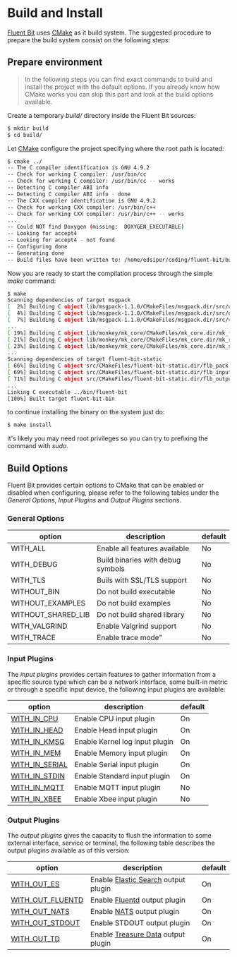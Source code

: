 # Build and Install

[Fluent Bit](http://fluentbit.io) uses [CMake](http://cmake.org) as it build system. The suggested procedure to prepare the build system consist on the following steps:

## Prepare environment

> In the following steps you can find exact commands to build and install the project with the default options. If you already know how CMake works you can skip this part and look at the build options available.

Create a temporary _build/_ directory inside the Fluent Bit sources:

```bash
$ mkdir build
$ cd build/
```

Let [CMake](http://cmake.org) configure the project specifying where the root path is located:


```bash
$ cmake ../
-- The C compiler identification is GNU 4.9.2
-- Check for working C compiler: /usr/bin/cc
-- Check for working C compiler: /usr/bin/cc -- works
-- Detecting C compiler ABI info
-- Detecting C compiler ABI info - done
-- The CXX compiler identification is GNU 4.9.2
-- Check for working CXX compiler: /usr/bin/c++
-- Check for working CXX compiler: /usr/bin/c++ -- works
...
-- Could NOT find Doxygen (missing:  DOXYGEN_EXECUTABLE)
-- Looking for accept4
-- Looking for accept4 - not found
-- Configuring done
-- Generating done
-- Build files have been written to: /home/edsiper/coding/fluent-bit/build
```

Now you are ready to start the compilation process through the simple _make_ command:

```bash
$ make
Scanning dependencies of target msgpack
[  2%] Building C object lib/msgpack-1.1.0/CMakeFiles/msgpack.dir/src/unpack.c.o
[  4%] Building C object lib/msgpack-1.1.0/CMakeFiles/msgpack.dir/src/objectc.c.o
[  7%] Building C object lib/msgpack-1.1.0/CMakeFiles/msgpack.dir/src/version.c.o
...
[ 19%] Building C object lib/monkey/mk_core/CMakeFiles/mk_core.dir/mk_file.c.o
[ 21%] Building C object lib/monkey/mk_core/CMakeFiles/mk_core.dir/mk_rconf.c.o
[ 23%] Building C object lib/monkey/mk_core/CMakeFiles/mk_core.dir/mk_string.c.o
...
Scanning dependencies of target fluent-bit-static
[ 66%] Building C object src/CMakeFiles/fluent-bit-static.dir/flb_pack.c.o
[ 69%] Building C object src/CMakeFiles/fluent-bit-static.dir/flb_input.c.o
[ 71%] Building C object src/CMakeFiles/fluent-bit-static.dir/flb_output.c.o
...
Linking C executable ../bin/fluent-bit
[100%] Built target fluent-bit-bin
```

to continue installing the binary on the system just do:

```bash
$ make install
```

it's likely you may need root privileges so you can try to prefixing the command with _sudo_.

## Build Options

Fluent Bit provides certain options to CMake that can be enabled or disabled when configuring, please refer to the following tables under the _General Options_, _Input Plugins_ and _Output Plugins_ sections.

### General Options

| option           |  description                         | default  |
|------------------|--------------------------------------|----------|
| WITH_ALL         | Enable all features available        | No       |
| WITH_DEBUG       | Build binaries with debug symbols    | No       |
| WITH_TLS         | Buils with SSL/TLS support           | No       |
| WITHOUT_BIN      | Do not build executable              | No       |
| WITHOUT_EXAMPLES | Do not build examples                | No       |
| WITHOUT_SHARED_LIB | Do not build shared library        | No       |
| WITH_VALGRIND    | Enable Valgrind support              | No       |
| WITH_TRACE       | Enable trace mode"                   | No       |


### Input Plugins

The _input plugins_ provides certain features to gather information from a specific source type which can be a
network interface, some built-in metric or through a specific input device, the following input plugins are
available:

| option           |  description                                      | default  |
|------------------|---------------------------------------------------|----------|
| [WITH_IN_CPU](../input/cpu.md)      | Enable CPU input plugin              | On |
| [WITH_IN_HEAD](../input/head.md)    | Enable Head input plugin             | On |
| [WITH_IN_KMSG](../input/kmsg.md)    | Enable Kernel log input plugin       | On |
| [WITH_IN_MEM](../input/mem.md)      | Enable Memory input plugin           | On |
| [WITH_IN_SERIAL](../input/serial.md)| Enable Serial input plugin           | On |
| [WITH_IN_STDIN](../input/stdin.md)  | Enable Standard input plugin         | On |
| [WITH_IN_MQTT](../input/mqtt.md)    | Enable MQTT input plugin             | No |
| [WITH_IN_XBEE](../input/xbee.md)    | Enable Xbee input plugin             | No |

### Output Plugins

The _output plugins_ gives the capacity to flush the information to some external interface, service or terminal, the following table describes the output plugins available as of this version:

| option           |  description                         | default  |
|------------------|--------------------------------------|----------|
| [WITH_OUT_ES](../output/elasticsearch.md) | Enable [Elastic Search](http://www.elastic.co) output plugin | On |
| [WITH_OUT_FLUENTD](../output/fluentd.md) | Enable [Fluentd](http://www.fluentd.org) output plugin | On |
| [WITH_OUT_NATS](../output/nats.md) | Enable [NATS](http://www.nats.io) output plugin | On |
| [WITH_OUT_STDOUT](../output/stdout.md) | Enable STDOUT output plugin          | On       |
| [WITH_OUT_TD](../output/td.md) | Enable [Treasure Data](http://www.treasuredata.com) output plugin | On |

